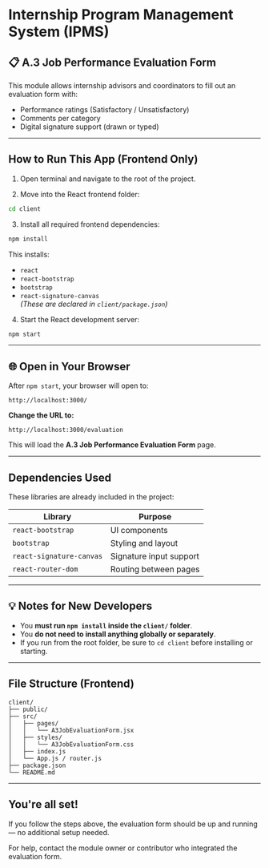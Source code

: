 # Internship Program Management System (IPMS)

## 📋 A.3 Job Performance Evaluation Form

This module allows internship advisors and coordinators to fill out an evaluation form with:

- Performance ratings (Satisfactory / Unsatisfactory)
- Comments per category
-  Digital signature support (drawn or typed)

---

##  How to Run This App (Frontend Only)

1. Open terminal and navigate to the root of the project.

2. Move into the React frontend folder:

```bash
cd client
```

3. Install all required frontend dependencies:

```bash
npm install
```

This installs:
- `react`
- `react-bootstrap`
- `bootstrap`
- `react-signature-canvas`  
*(These are declared in `client/package.json`)*

4. Start the React development server:

```bash
npm start
```

---

## 🌐 Open in Your Browser

After `npm start`, your browser will open to:

```
http://localhost:3000/
```

 **Change the URL to:**

```
http://localhost:3000/evaluation
```

This will load the **A.3 Job Performance Evaluation Form** page.

---

##  Dependencies Used

These libraries are already included in the project:

| Library                | Purpose                    |
|------------------------|----------------------------|
| `react-bootstrap`      | UI components              |
| `bootstrap`            | Styling and layout         |
| `react-signature-canvas` | Signature input support |
| `react-router-dom`     | Routing between pages      |

---

## 💡 Notes for New Developers

- You **must run `npm install` inside the `client/` folder**.
- You **do not need to install anything globally or separately**.
- If you run from the root folder, be sure to `cd client` before installing or starting.

---

## File Structure (Frontend)

```
client/
├── public/
├── src/
│   ├── pages/
│   │   └── A3JobEvaluationForm.jsx
│   ├── styles/
│   │   └── A3JobEvaluationForm.css
│   ├── index.js
│   └── App.js / router.js
├── package.json
└── README.md
```

---

##  You're all set!

If you follow the steps above, the evaluation form should be up and running — no additional setup needed.

For help, contact the module owner or contributor who integrated the evaluation form.
